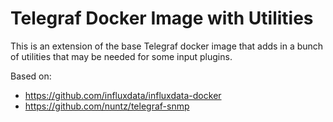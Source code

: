 # Telegraf Docker Image with Utilities

This is an extension of the base Telegraf docker image that adds in a bunch of utilities that may be needed for some input plugins.

Based on:

* https://github.com/influxdata/influxdata-docker
* https://github.com/nuntz/telegraf-snmp
